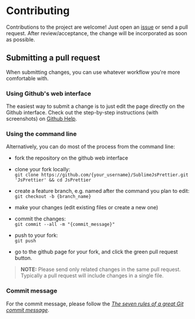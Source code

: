 # Contributing

Contributions to the project are welcome! Just open an [issue] or send a pull
request. After review/acceptance, the change will be incorporated as soon as
possible.

## Submitting a pull request

When submitting changes, you can use whatever workflow you're more comfortable
with.

### Using Github's web interface

The easiest way to submit a change is to just edit the page directly on the
Github interface. Check out the step-by-step instructions (with screenshots) on
[Github Help].

### Using the command line

Alternatively, you can do most of the process from the command line:

- fork the repository on the github web interface

- clone your fork locally:  
  `git clone https://github.com/{your_username}/SublimeJsPrettier.git 'JsPrettier' && cd JsPrettier`

- create a feature branch, e.g. named after the command you plan to edit:  
  `git checkout -b {branch_name}`

- make your changes (edit existing files or create a new one)

- commit the changes:  
  `git commit --all -m "{commit_message}"`

- push to your fork:  
  `git push`

- go to the github page for your fork, and click the green pull request button.

> **NOTE:** Please send only related changes in the same pull request. Typically
> a pull request will include changes in a single file.

### Commit message

For the commit message, please follow the
*[The seven rules of a great Git commit message]*.


[issue]: https://github.com/jonlabelle/SublimeJsPrettier/issues
[Github Help]: https://help.github.com/articles/editing-files-in-another-user-s-repository/
[The seven rules of a great Git commit message]: https://chris.beams.io/posts/git-commit/#seven-rules
